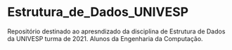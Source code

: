 # Estrutura_de_Dados_UNIVESP
 Repositório destinado ao apresndizado da disciplina de Estrutura de Dados da UNIVESP turma de 2021. Alunos da Engenharia da Computação.
